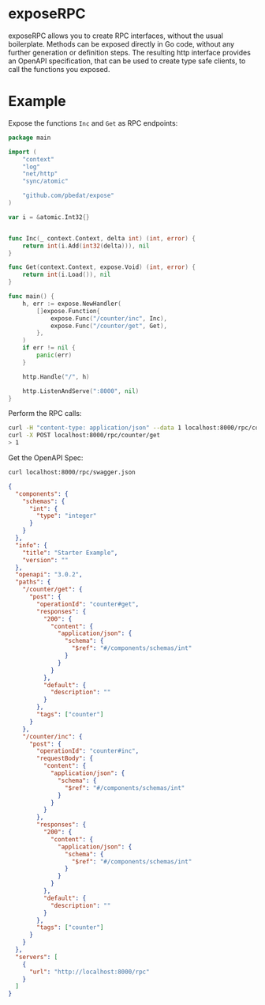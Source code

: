 # exposeRPC

exposeRPC allows you to create RPC interfaces, without the usual boilerplate.
Methods can be exposed directly in Go code, without any further generation or definition steps.
The resulting http interface provides an OpenAPI specification, that can be used to create type safe clients, to call the functions you exposed.

# Example

Expose the functions `Inc` and `Get` as RPC endpoints:

```go
package main

import (
	"context"
	"log"
	"net/http"
	"sync/atomic"

	"github.com/pbedat/expose"
)

var i = &atomic.Int32{}


func Inc(_ context.Context, delta int) (int, error) {
	return int(i.Add(int32(delta))), nil
}

func Get(context.Context, expose.Void) (int, error) {
	return int(i.Load()), nil
}

func main() {
	h, err := expose.NewHandler(
		[]expose.Function{
			expose.Func("/counter/inc", Inc),
			expose.Func("/counter/get", Get),
		},
	)
	if err != nil {
		panic(err)
	}

	http.Handle("/", h)

	http.ListenAndServe(":8000", nil)
}
```

Perform the RPC calls:

```sh
curl -H "content-type: application/json" --data 1 localhost:8000/rpc/counter/inc
curl -X POST localhost:8000/rpc/counter/get
> 1
```

Get the OpenAPI Spec:

```sh
curl localhost:8000/rpc/swagger.json
```

```json
{
  "components": {
    "schemas": {
      "int": {
        "type": "integer"
      }
    }
  },
  "info": {
    "title": "Starter Example",
    "version": ""
  },
  "openapi": "3.0.2",
  "paths": {
    "/counter/get": {
      "post": {
        "operationId": "counter#get",
        "responses": {
          "200": {
            "content": {
              "application/json": {
                "schema": {
                  "$ref": "#/components/schemas/int"
                }
              }
            }
          },
          "default": {
            "description": ""
          }
        },
        "tags": ["counter"]
      }
    },
    "/counter/inc": {
      "post": {
        "operationId": "counter#inc",
        "requestBody": {
          "content": {
            "application/json": {
              "schema": {
                "$ref": "#/components/schemas/int"
              }
            }
          }
        },
        "responses": {
          "200": {
            "content": {
              "application/json": {
                "schema": {
                  "$ref": "#/components/schemas/int"
                }
              }
            }
          },
          "default": {
            "description": ""
          }
        },
        "tags": ["counter"]
      }
    }
  },
  "servers": [
    {
      "url": "http://localhost:8000/rpc"
    }
  ]
}
```
